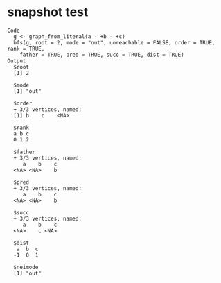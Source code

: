 # snapshot test

    Code
      g <- graph_from_literal(a - +b - +c)
      bfs(g, root = 2, mode = "out", unreachable = FALSE, order = TRUE, rank = TRUE,
        father = TRUE, pred = TRUE, succ = TRUE, dist = TRUE)
    Output
      $root
      [1] 2
      
      $mode
      [1] "out"
      
      $order
      + 3/3 vertices, named:
      [1] b    c    <NA>
      
      $rank
      a b c 
      0 1 2 
      
      $father
      + 3/3 vertices, named:
         a    b    c 
      <NA> <NA>    b 
      
      $pred
      + 3/3 vertices, named:
         a    b    c 
      <NA> <NA>    b 
      
      $succ
      + 3/3 vertices, named:
         a    b    c 
      <NA>    c <NA> 
      
      $dist
       a  b  c 
      -1  0  1 
      
      $neimode
      [1] "out"
      

